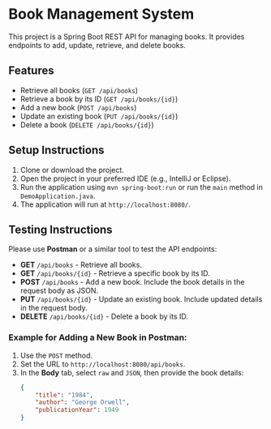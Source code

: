 # Book Management System

This project is a Spring Boot REST API for managing books. It provides endpoints to add, update, retrieve, and delete books.

## Features

- Retrieve all books (`GET /api/books`)
- Retrieve a book by its ID (`GET /api/books/{id}`)
- Add a new book (`POST /api/books`)
- Update an existing book (`PUT /api/books/{id}`)
- Delete a book (`DELETE /api/books/{id}`)

## Setup Instructions

1. Clone or download the project.
2. Open the project in your preferred IDE (e.g., IntelliJ or Eclipse).
3. Run the application using `mvn spring-boot:run` or run the `main` method in `DemoApplication.java`.
4. The application will run at `http://localhost:8080/`.

## Testing Instructions

Please use **Postman** or a similar tool to test the API endpoints:

- **GET** `/api/books` - Retrieve all books.
- **GET** `/api/books/{id}` - Retrieve a specific book by its ID.
- **POST** `/api/books` - Add a new book. Include the book details in the request body as JSON.
- **PUT** `/api/books/{id}` - Update an existing book. Include updated details in the request body.
- **DELETE** `/api/books/{id}` - Delete a book by its ID.

### Example for Adding a New Book in Postman:
1. Use the `POST` method.
2. Set the URL to `http://localhost:8080/api/books`.
3. In the **Body** tab, select `raw` and `JSON`, then provide the book details:
   ```json
   {
       "title": "1984",
       "author": "George Orwell",
       "publicationYear": 1949
   }
